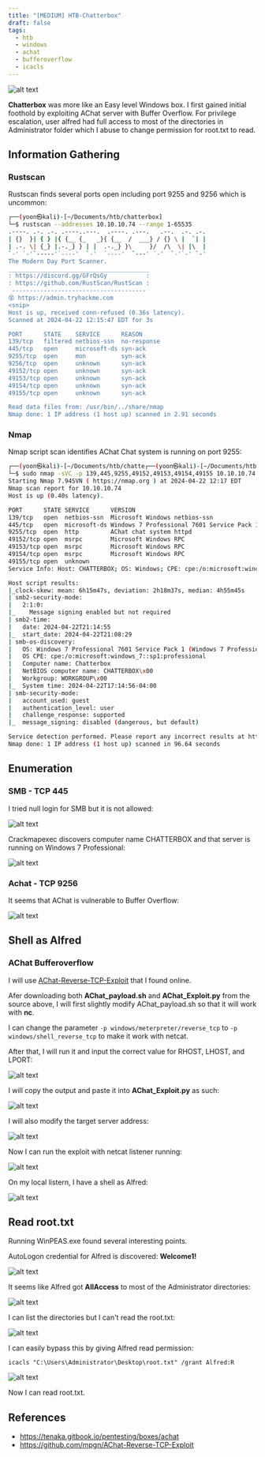 ```yaml
---
title: "[MEDIUM] HTB-Chatterbox"
draft: false
tags:
  - htb
  - windows
  - achat
  - bufferoverflow
  - icacls
---
```

![alt text](https://raw.githubusercontent.com/jadu101/jadu101.github.io/v4/Images/htb/chatterbox/Chatterbox.png)

**Chatterbox** was more like an Easy level Windows box. I first gained initial foothold by exploiting AChat server with Buffer Overflow. For privilege escalation, user alfred had full access to most of the directories in Administrator folder which I abuse to change permission for root.txt to read. 
## Information Gathering
### Rustscan

Rustscan finds several ports open including port 9255 and 9256 which is uncommon:

```bash
┌──(yoon㉿kali)-[~/Documents/htb/chatterbox]
└─$ rustscan --addresses 10.10.10.74 --range 1-65535 
.----. .-. .-. .----..---.  .----. .---.   .--.  .-. .-.
| {}  }| { } |{ {__ {_   _}{ {__  /  ___} / {} \ |  `| |
| .-. \| {_} |.-._} } | |  .-._} }\     }/  /\  \| |\  |
`-' `-'`-----'`----'  `-'  `----'  `---' `-'  `-'`-' `-'
The Modern Day Port Scanner.
________________________________________
: https://discord.gg/GFrQsGy           :
: https://github.com/RustScan/RustScan :
 --------------------------------------
😵 https://admin.tryhackme.com
<snip>
Host is up, received conn-refused (0.36s latency).
Scanned at 2024-04-22 12:15:47 EDT for 3s

PORT      STATE    SERVICE      REASON
139/tcp   filtered netbios-ssn  no-response
445/tcp   open     microsoft-ds syn-ack
9255/tcp  open     mon          syn-ack
9256/tcp  open     unknown      syn-ack
49152/tcp open     unknown      syn-ack
49153/tcp open     unknown      syn-ack
49154/tcp open     unknown      syn-ack
49155/tcp open     unknown      syn-ack

Read data files from: /usr/bin/../share/nmap
Nmap done: 1 IP address (1 host up) scanned in 2.91 seconds
```


### Nmap

Nmap script scan identifies AChat Chat system is running on port 9255:

```bash
┌──(yoon㉿kali)-[~/Documents/htb/chatte┌──(yoon㉿kali)-[~/Documents/htb/chatterbox]
└─$ sudo nmap -sVC -p 139,445,9255,49152,49153,49154,49155 10.10.10.74
Starting Nmap 7.94SVN ( https://nmap.org ) at 2024-04-22 12:17 EDT
Nmap scan report for 10.10.10.74
Host is up (0.40s latency).

PORT      STATE SERVICE      VERSION
139/tcp   open  netbios-ssn  Microsoft Windows netbios-ssn
445/tcp   open  microsoft-ds Windows 7 Professional 7601 Service Pack 1 microsoft-ds (workgroup: WORKGROUP)
9255/tcp  open  http         AChat chat system httpd
49152/tcp open  msrpc        Microsoft Windows RPC
49153/tcp open  msrpc        Microsoft Windows RPC
49154/tcp open  msrpc        Microsoft Windows RPC
49155/tcp open  unknown
Service Info: Host: CHATTERBOX; OS: Windows; CPE: cpe:/o:microsoft:windows

Host script results:
|_clock-skew: mean: 6h15m47s, deviation: 2h18m37s, median: 4h55m45s
| smb2-security-mode: 
|   2:1:0: 
|_    Message signing enabled but not required
| smb2-time: 
|   date: 2024-04-22T21:14:55
|_  start_date: 2024-04-22T21:08:29
| smb-os-discovery: 
|   OS: Windows 7 Professional 7601 Service Pack 1 (Windows 7 Professional 6.1)
|   OS CPE: cpe:/o:microsoft:windows_7::sp1:professional
|   Computer name: Chatterbox
|   NetBIOS computer name: CHATTERBOX\x00
|   Workgroup: WORKGROUP\x00
|_  System time: 2024-04-22T17:14:56-04:00
| smb-security-mode: 
|   account_used: guest
|   authentication_level: user
|   challenge_response: supported
|_  message_signing: disabled (dangerous, but default)

Service detection performed. Please report any incorrect results at https://nmap.org/submit/ .
Nmap done: 1 IP address (1 host up) scanned in 96.64 seconds
```

## Enumeration
### SMB - TCP 445

I tried null login for SMB but it is not allowed:

![alt text](https://raw.githubusercontent.com/jadu101/jadu101.github.io/v4/Images/htb/chatterbox/image.png)

Crackmapexec discovers computer name CHATTERBOX and that server is running on Windows 7 Professional:

![alt text](https://raw.githubusercontent.com/jadu101/jadu101.github.io/v4/Images/htb/chatterbox/image-1.png)


### Achat - TCP 9256

It seems that AChat is vulnerable to Buffer Overflow:

![alt text](https://raw.githubusercontent.com/jadu101/jadu101.github.io/v4/Images/htb/chatterbox/image-9.png)


## Shell as Alfred
### AChat Bufferoverflow


I will use [AChat-Reverse-TCP-Exploit](https://github.com/mpgn/AChat-Reverse-TCP-Exploit) that I found online.

Afer downloading both **AChat_payload.sh** and **AChat_Exploit.py** from the source above, I will first slightly modify AChat_payload.sh so that it will work with **nc**.

I can change the parameter `-p windows/meterpreter/reverse_tcp` to `-p windows/shell_reverse_tcp` to make it work with netcat.

After that, I will run it and input the correct value for RHOST, LHOST, and LPORT:

![alt text](https://raw.githubusercontent.com/jadu101/jadu101.github.io/v4/Images/htb/chatterbox/image-4.png)

I will copy the output and paste it into **AChat_Exploit.py** as such:

![alt text](https://raw.githubusercontent.com/jadu101/jadu101.github.io/v4/Images/htb/chatterbox/image-6.png)

I will also modify the target server address:

![alt text](https://raw.githubusercontent.com/jadu101/jadu101.github.io/v4/Images/htb/chatterbox/image-5.png)

Now I can run the exploit with netcat listener running:

![alt text](https://raw.githubusercontent.com/jadu101/jadu101.github.io/v4/Images/htb/chatterbox/image-7.png)

On my local listern, I have a shell as Alfred:

![alt text](https://raw.githubusercontent.com/jadu101/jadu101.github.io/v4/Images/htb/chatterbox/image-8.png)

## Read root.txt

Running WinPEAS.exe found several interesting points.

AutoLogon credential for Alfred is discovered: **Welcome1!**

![alt text](https://raw.githubusercontent.com/jadu101/jadu101.github.io/v4/Images/htb/chatterbox/image-10.png)

It seems like Alfred got **AllAccess** to most of the Administrator directories:

![alt text](https://raw.githubusercontent.com/jadu101/jadu101.github.io/v4/Images/htb/chatterbox/image-11.png)

I can list the directories but I can't read the root.txt:

![alt text](https://raw.githubusercontent.com/jadu101/jadu101.github.io/v4/Images/htb/chatterbox/image-12.png)

I can easily bypass this by giving Alfred read permission:

`icacls "C:\Users\Administrator\Desktop\root.txt" /grant Alfred:R`

![alt text](https://raw.githubusercontent.com/jadu101/jadu101.github.io/v4/Images/htb/chatterbox/image-13.png)

Now I can read root.txt.

## References
- https://tenaka.gitbook.io/pentesting/boxes/achat
- https://github.com/mpgn/AChat-Reverse-TCP-Exploit